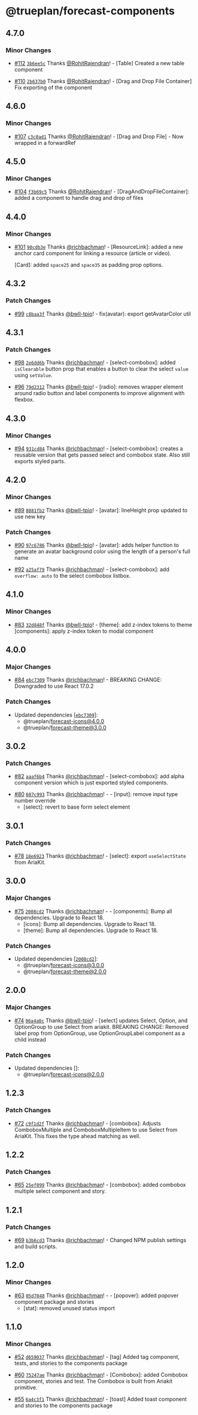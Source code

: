 # @trueplan/forecast-components

## 4.7.0

### Minor Changes

- [#112](https://github.com/trueplan/forecast/pull/112) [`3b6ee5c`](https://github.com/trueplan/forecast/commit/3b6ee5c40e042f736286e086182645e83f1eca02) Thanks [@RohitRajendran](https://github.com/RohitRajendran)! - [Table] Created a new table component

* [#110](https://github.com/trueplan/forecast/pull/110) [`2b637b0`](https://github.com/trueplan/forecast/commit/2b637b0b1859de83a04df611d775359d72fd05f6) Thanks [@RohitRajendran](https://github.com/RohitRajendran)! - [Drag and Drop File Container] Fix exporting of the component

## 4.6.0

### Minor Changes

- [#107](https://github.com/trueplan/forecast/pull/107) [`c3c0ad1`](https://github.com/trueplan/forecast/commit/c3c0ad10b44e6c24171284f8f016424e6b934890) Thanks [@RohitRajendran](https://github.com/RohitRajendran)! - [Drag and Drop File] - Now wrapped in a forwardRef

## 4.5.0

### Minor Changes

- [#104](https://github.com/trueplan/forecast/pull/104) [`f3b69c5`](https://github.com/trueplan/forecast/commit/f3b69c539f1761fdece7126622a8934fe2f4079a) Thanks [@RohitRajendran](https://github.com/RohitRajendran)! - [DragAndDropFileContainer]: added a component to handle drag and drop of files

## 4.4.0

### Minor Changes

- [#101](https://github.com/trueplan/forecast/pull/101) [`90cdb3e`](https://github.com/trueplan/forecast/commit/90cdb3e3c768039e656e3edbe61978cb9d4d371d) Thanks [@richbachman](https://github.com/richbachman)! - [ResourceLink]: added a new anchor card component for linking a resource (article or video).

  [Card]: added `space25` and `space35` as padding prop options.

## 4.3.2

### Patch Changes

- [#99](https://github.com/trueplan/forecast/pull/99) [`c8baa3f`](https://github.com/trueplan/forecast/commit/c8baa3f91a2b63e757fc08bda8854e86b966428e) Thanks [@bwll-tpio](https://github.com/bwll-tpio)! - fix(avatar): export getAvatarColor util

## 4.3.1

### Patch Changes

- [#98](https://github.com/trueplan/forecast/pull/98) [`2e6dd6b`](https://github.com/trueplan/forecast/commit/2e6dd6b87ac6ee284535a3dce2977ea147db8993) Thanks [@richbachman](https://github.com/richbachman)! - [select-combobox]: added `isClearable` button prop that enables a button to clear the select `value` using `setValue`.

* [#96](https://github.com/trueplan/forecast/pull/96) [`79d2312`](https://github.com/trueplan/forecast/commit/79d23127b80f8737dfdc2771d84145d5a35706aa) Thanks [@bwll-tpio](https://github.com/bwll-tpio)! - [radio]: removes wrapper element around radio button and label components to improve alignment with flexbox.

## 4.3.0

### Minor Changes

- [#94](https://github.com/trueplan/forecast/pull/94) [`931cd84`](https://github.com/trueplan/forecast/commit/931cd84f0b938a8396b32048dcc632a2f362d977) Thanks [@richbachman](https://github.com/richbachman)! - [select-combobox]: creates a reusable version that gets passed select and combobox state. Also still exports styled parts.

## 4.2.0

### Minor Changes

- [#89](https://github.com/trueplan/forecast/pull/89) [`8881fb2`](https://github.com/trueplan/forecast/commit/8881fb20aa523cba36754392a35601ddb929a9e8) Thanks [@bwll-tpio](https://github.com/bwll-tpio)! - [avatar]: lineHeight prop updated to use new key

### Patch Changes

- [#90](https://github.com/trueplan/forecast/pull/90) [`97c6786`](https://github.com/trueplan/forecast/commit/97c678604ca7eb454d02e4ecd209cd3949f3880b) Thanks [@bwll-tpio](https://github.com/bwll-tpio)! - [avatar]: adds helper function to generate an avatar background color using the length of a person's full name

* [#92](https://github.com/trueplan/forecast/pull/92) [`a25af79`](https://github.com/trueplan/forecast/commit/a25af79b54801e39171c569bd7001745e568d372) Thanks [@richbachman](https://github.com/richbachman)! - [select-combobox]: add `overflow: auto` to the select combobox listbox.

## 4.1.0

### Minor Changes

- [#83](https://github.com/trueplan/forecast/pull/83) [`32d848f`](https://github.com/trueplan/forecast/commit/32d848f68137b245fb6079a46cc845aabc064273) Thanks [@bwll-tpio](https://github.com/bwll-tpio)! - [theme]: add z-index tokens to theme
  [components]: apply z-index token to modal component

## 4.0.0

### Major Changes

- [#84](https://github.com/trueplan/forecast/pull/84) [`ebc7309`](https://github.com/trueplan/forecast/commit/ebc73092b3eda58746d339e32cbf81d0d0bca7d5) Thanks [@richbachman](https://github.com/richbachman)! - BREAKING CHANGE: Downgraded to use React 17.0.2

### Patch Changes

- Updated dependencies [[`ebc7309`](https://github.com/trueplan/forecast/commit/ebc73092b3eda58746d339e32cbf81d0d0bca7d5)]:
  - @trueplan/forecast-icons@4.0.0
  - @trueplan/forecast-theme@3.0.0

## 3.0.2

### Patch Changes

- [#82](https://github.com/trueplan/forecast/pull/82) [`aaaf6b4`](https://github.com/trueplan/forecast/commit/aaaf6b4d79dcf03bbd9c45080aed6a11604d8deb) Thanks [@richbachman](https://github.com/richbachman)! - [select-combobox]: add alpha component version which is just exported styled components.

* [#80](https://github.com/trueplan/forecast/pull/80) [`607c993`](https://github.com/trueplan/forecast/commit/607c993c91572114d820d5fbea5608fe1ae6d282) Thanks [@richbachman](https://github.com/richbachman)! - - [input]: remove input type number override
  - [select]: revert to base form select element

## 3.0.1

### Patch Changes

- [#78](https://github.com/trueplan/forecast/pull/78) [`18e6923`](https://github.com/trueplan/forecast/commit/18e6923955c16ebcbc2f5d94c05f7c15c75f0356) Thanks [@richbachman](https://github.com/richbachman)! - [select]: export `useSelectState` from AriaKit.

## 3.0.0

### Major Changes

- [#75](https://github.com/trueplan/forecast/pull/75) [`2008cd2`](https://github.com/trueplan/forecast/commit/2008cd2dec7fdb6b2e3c2881f732a097150e7061) Thanks [@richbachman](https://github.com/richbachman)! - - [components]: Bump all dependencies. Upgrade to React 18.
  - [icons]: Bump all dependencies. Upgrade to React 18.
  - [theme]: Bump all dependencies. Upgrade to React 18.

### Patch Changes

- Updated dependencies [[`2008cd2`](https://github.com/trueplan/forecast/commit/2008cd2dec7fdb6b2e3c2881f732a097150e7061)]:
  - @trueplan/forecast-icons@3.0.0
  - @trueplan/forecast-theme@2.0.0

## 2.0.0

### Major Changes

- [#74](https://github.com/trueplan/forecast/pull/74) [`96a4a0c`](https://github.com/trueplan/forecast/commit/96a4a0cc0e7f2527bc0d5b5d767fbb86de663d8d) Thanks [@bwll-tpio](https://github.com/bwll-tpio)! - [select] updates Select, Option, and OptionGroup to use Select from ariakit.
  BREAKING CHANGE: Removed label prop from OptionGroup, use OptionGroupLabel component as a child instead

### Patch Changes

- Updated dependencies []:
  - @trueplan/forecast-icons@2.0.0

## 1.2.3

### Patch Changes

- [#72](https://github.com/trueplan/forecast/pull/72) [`c9f1d2f`](https://github.com/trueplan/forecast/commit/c9f1d2f3b6c227ebdebbb042515b1679a623c053) Thanks [@richbachman](https://github.com/richbachman)! - [combobox]: Adjusts ComboboxMultiple and ComboboxMultipleItem to use Select from AriaKit. This fixes the type ahead matching as well.

## 1.2.2

### Patch Changes

- [#65](https://github.com/trueplan/forecast/pull/65) [`25ef099`](https://github.com/trueplan/forecast/commit/25ef09941d5bda3eb79a342734243bcaf44a3cd7) Thanks [@richbachman](https://github.com/richbachman)! - [combobox]: added combobox multiple select component and story.

## 1.2.1

### Patch Changes

- [#69](https://github.com/trueplan/forecast/pull/69) [`b3b6cd3`](https://github.com/trueplan/forecast/commit/b3b6cd3cae15e2fabb747809daae490007f30040) Thanks [@richbachman](https://github.com/richbachman)! - Changed NPM publish settings and build scripts.

## 1.2.0

### Minor Changes

- [#63](https://github.com/trueplan/forecast/pull/63) [`05d7048`](https://github.com/trueplan/forecast/commit/05d7048c6ed99f73d8f96888343ee82bce04c824) Thanks [@richbachman](https://github.com/richbachman)! - - [popover]: added popover component package and stories
  - [stat]: removed unused status import

## 1.1.0

### Minor Changes

- [#52](https://github.com/trueplan/forecast/pull/52) [`d659037`](https://github.com/trueplan/forecast/commit/d65903768a01f874b18eb5187243876eff623932) Thanks [@richbachman](https://github.com/richbachman)! - [tag] Added tag component, tests, and stories to the components package

* [#60](https://github.com/trueplan/forecast/pull/60) [`75247ae`](https://github.com/trueplan/forecast/commit/75247aebba65f32698e2eedf88b571dac1b9a584) Thanks [@richbachman](https://github.com/richbachman)! - [Combobox]: added Combobox component, stories and test. The Combobox is built from Ariakit primitive.

- [#55](https://github.com/trueplan/forecast/pull/55) [`6a4c3f1`](https://github.com/trueplan/forecast/commit/6a4c3f1178f92e18a1239551ff9060451785e08e) Thanks [@richbachman](https://github.com/richbachman)! - [toast] Added toast component and stories to the components package
